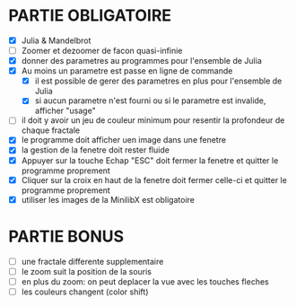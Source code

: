 # PARTIE OBLIGATOIRE
- [X] Julia & Mandelbrot
- [ ] Zoomer et dezoomer de facon quasi-infinie
- [X] donner des parametres au programmes pour l'ensemble de Julia
- [X] Au moins un parametre est passe en ligne de commande
    - [X] il est possible de gerer des parametres en plus pour l'ensemble de Julia
    - [X] si aucun parametre n'est fourni ou si le parametre est invalide, afficher "usage"
- [ ] il doit y avoir un jeu de couleur minimum pour resentir la profondeur de chaque fractale
- [X] le programme doit afficher uen image dans une fenetre
- [X] la gestion de la fenetre doit rester fluide
- [X] Appuyer sur la touche Echap "ESC" doit fermer la fenetre et quitter le programme proprement
- [X] Cliquer sur la croix en haut de la fenetre doit fermer celle-ci et quitter le programme proprement
- [X] utiliser les images de la MinilibX est obligatoire

# PARTIE BONUS
- [ ] une fractale differente supplementaire
- [ ] le zoom suit la position de la souris
- [ ] en plus du zoom: on peut deplacer la vue avec les touches fleches
- [ ] les couleurs changent (color shift)
